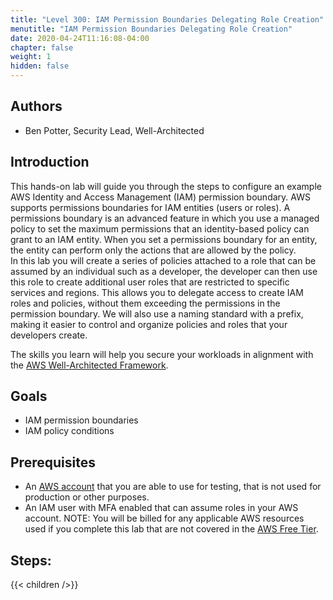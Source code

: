 ```yaml
---
title: "Level 300: IAM Permission Boundaries Delegating Role Creation"
menutitle: "IAM Permission Boundaries Delegating Role Creation"
date: 2020-04-24T11:16:08-04:00
chapter: false
weight: 1
hidden: false
---
```

## Authors

- Ben Potter, Security Lead, Well-Architected

## Introduction

This hands-on lab will guide you through the steps to configure an example AWS Identity and Access Management (IAM) permission boundary. AWS supports permissions boundaries for IAM entities (users or roles). A permissions boundary is an advanced feature in which you use a managed policy to set the maximum permissions that an identity-based policy can grant to an IAM entity. When you set a permissions boundary for an entity, the entity can perform only the actions that are allowed by the policy.
<br>
In this lab you will create a series of policies attached to a role that can be assumed by an individual such as a developer, the developer can then use this role to create additional user roles that are restricted to specific services and regions.
This allows you to delegate access to create IAM roles and policies, without them exceeding the permissions in the permission boundary. We will also use a naming standard with a prefix, making it easier to control and organize policies and roles that your developers create.

The skills you learn will help you secure your workloads in alignment with the [AWS Well-Architected Framework](https://aws.amazon.com/architecture/well-architected/).

## Goals

* IAM permission boundaries
* IAM policy conditions

## Prerequisites

* An [AWS account](https://portal.aws.amazon.com/gp/aws/developer/registration/index.html) that you are able to use for testing, that is not used for production or other purposes.
* An IAM user with MFA enabled that can assume roles in your AWS account.
NOTE: You will be billed for any applicable AWS resources used if you complete this lab that are not covered in the [AWS Free Tier](https://aws.amazon.com/free/).

## Steps:
{{< children  />}}

